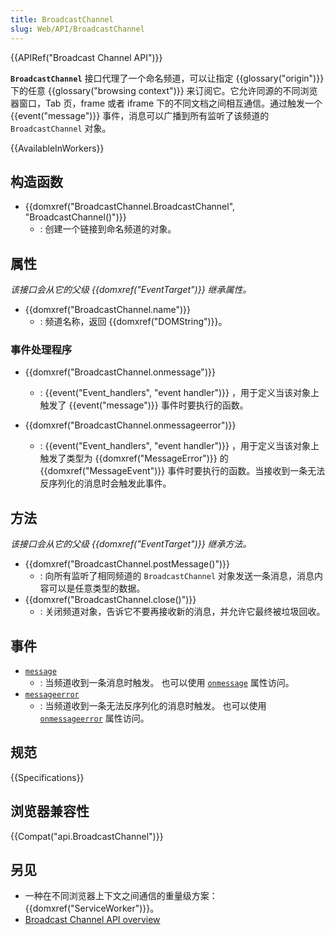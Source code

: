 ```yaml
---
title: BroadcastChannel
slug: Web/API/BroadcastChannel
---
```

{{APIRef("Broadcast Channel API")}}

**`BroadcastChannel`** 接口代理了一个命名频道，可以让指定 {{glossary("origin")}} 下的任意 {{glossary("browsing context")}} 来订阅它。它允许同源的不同浏览器窗口，Tab 页，frame 或者 iframe 下的不同文档之间相互通信。通过触发一个 {{event("message")}} 事件，消息可以广播到所有监听了该频道的 `BroadcastChannel` 对象。

{{AvailableInWorkers}}

## 构造函数

- {{domxref("BroadcastChannel.BroadcastChannel", "BroadcastChannel()")}}
  - : 创建一个链接到命名频道的对象。

## 属性

_该接口会从它的父级 {{domxref("EventTarget")}} 继承属性。_

- {{domxref("BroadcastChannel.name")}}
  - : 频道名称，返回 {{domxref("DOMString")}}。

### 事件处理程序

- {{domxref("BroadcastChannel.onmessage")}}

  - : {{event("Event_handlers", "event handler")}} ，用于定义当该对象上触发了 {{event("message")}} 事件时要执行的函数。

- {{domxref("BroadcastChannel.onmessageerror")}}
  - : {{event("Event_handlers", "event handler")}} ，用于定义当该对象上触发了类型为 {{domxref("MessageError")}} 的 {{domxref("MessageEvent")}} 事件时要执行的函数。当接收到一条无法反序列化的消息时会触发此事件。

## 方法

_该接口会从它的父级 {{domxref("EventTarget")}} 继承方法。_

- {{domxref("BroadcastChannel.postMessage()")}}
  - : 向所有监听了相同频道的 `BroadcastChannel` 对象发送一条消息，消息内容可以是任意类型的数据。
- {{domxref("BroadcastChannel.close()")}}
  - : 关闭频道对象，告诉它不要再接收新的消息，并允许它最终被垃圾回收。

## 事件

- [`message`](/zh-CN/docs/Web/API/BroadcastChannel/message_event)
  - : 当频道收到一条消息时触发。
    也可以使用 [`onmessage`](/zh-CN/docs/Web/API/BroadcastChannel/onmessage) 属性访问。
- [`messageerror`](/zh-CN/docs/Web/API/BroadcastChannel/messageerror_event)
  - : 当频道收到一条无法反序列化的消息时触发。
    也可以使用 [`onmessageerror`](/zh-CN/docs/Web/API/BroadcastChannel/onmessageerror) 属性访问。

## 规范

{{Specifications}}

## 浏览器兼容性

{{Compat("api.BroadcastChannel")}}

## 另见

- 一种在不同浏览器上下文之间通信的重量级方案：{{domxref("ServiceWorker")}}。
- [Broadcast Channel API overview](/zh-CN/docs/Web/API/Broadcast_Channel_API)
